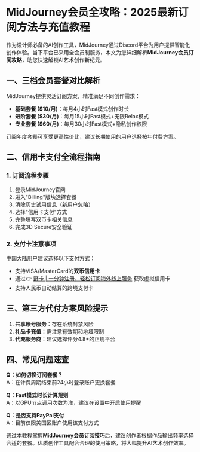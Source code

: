# MidJourney会员全攻略：2025最新订阅方法与充值教程

作为设计师必备的AI创作工具，MidJourney通过Discord平台为用户提供智能化创作体验。当下平台已采用全会员制服务，本文为您详细解析**MidJourney会员订阅攻略**，助您快速解锁AI艺术创作新纪元。

## 一、三档会员套餐对比解析
MidJourney提供灵活订阅方案，精准满足不同创作需求：
- **基础套餐 ($10/月)**：每月4小时Fast模式创作时长
- **进阶套餐 ($30/月)**：每月15小时Fast模式+无限Relax模式
- **专业套餐 ($60/月)**：每月30小时Fast模式+隐私创作权限


订阅年度套餐可享受更高性价比，建议长期使用的用户选择按年付费方案。

## 二、信用卡支付全流程指南
### 1. 订阅流程步骤
1. 登录MidJourney官网
2. 进入"Billing"版块选择套餐
3. 清除历史试用信息（新用户忽略）
4. 选择"信用卡支付"方式
5. 完整填写双币卡相关信息
6. 完成3D Secure安全验证

### 2. 支付卡注意事项
中国大陆用户建议选择以下支付方式：
- 支持VISA/MasterCard的**双币信用卡**
- 通过👉 [野卡 | 一分钟注册，轻松订阅海外线上服务](https://bbtdd.com/yeka) 获取虚拟信用卡
- 支持人民币自动结算的跨境支付卡



## 三、第三方代付方案风险提示
1. **共享账号服务**：存在系统封禁风险
2. **礼品卡充值**：需注意有效期和地域限制
3. **代充服务商**：建议选择评分4.8+的正规平台

## 四、常见问题速查
**Q：如何切换订阅套餐？**  
A：在计费周期结束前24小时登录账户更换套餐

**Q：Fast模式时长计算规则**  
A：以GPU节点调用次数为准，建议在设置中开启使用提醒

**Q：是否支持PayPal支付**  
A：目前仅限美国区账户使用该支付方式

通过本教程掌握**MidJourney会员订阅技巧**后，建议创作者根据作品输出频率选择合适的套餐。优质创作工具配合合理的使用策略，将大幅提升AI艺术创作效率。
